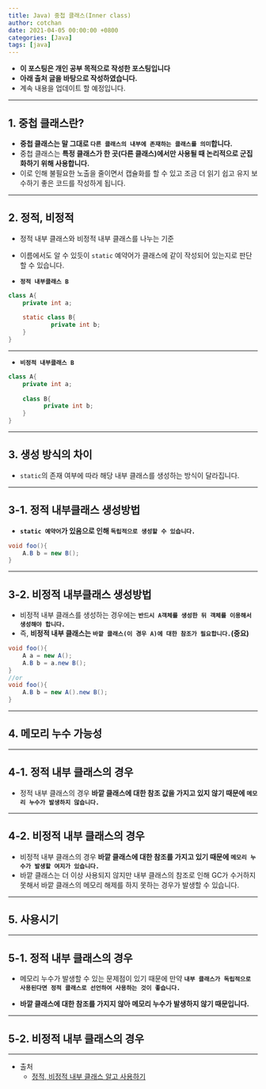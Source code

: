 ```yaml
---
title: Java) 중첩 클래스(Inner class)
author: cotchan
date: 2021-04-05 00:00:00 +0800
categories: [Java]
tags: [java]   
---
```


+ **이 포스팅은 개인 공부 목적으로 작성한 포스팅입니다**
+ **아래 출처 글을 바탕으로 작성하였습니다.**
+ 계속 내용을 업데이트 할 예정입니다.

---

## 1. 중첩 클래스란?

+ **중첩 클래스는 말 그대로 `다른 클래스의 내부에 존재하는 클래스를 의미`합니다.**
+ 중첩 클래스는 **특정 클래스가 한 곳(다른 클래스)에서만 사용될 때 논리적으로 군집화하기 위해 사용합니다.** 
+ 이로 인해 불필요한 노출을 줄이면서 캡슐화를 할 수 있고 조금 더 읽기 쉽고 유지 보수하기 좋은 코드를 작성하게 됩니다.


---

## 2. 정적, 비정적

+ 정적 내부 클래스와 비정적 내부 클래스를 나누는 기준
+ 이름에서도 알 수 있듯이 `static` 예약어가 클래스에 같이 작성되어 있는지로 판단할 수 있습니다.

+ **`정적 내부클래스 B`**

```java
class A{
    private int a;
  
    static class B{
    	    private int b;  
    }
}
```

---

+ **`비정적 내부클래스 B`**

```java
class A{
    private int a;
  
    class B{
  	      private int b;  
    }
}
```

---

## 3. 생성 방식의 차이

+ `static`의 존재 여부에 따라 해당 내부 클래스를 생성하는 방식이 달라집니다.

---

## 3-1. 정적 내부클래스 생성방법

+ **`static 예약어`가 있음으로 인해 `독립적으로 생성할 수 있습니다.`**

```java
void foo(){
    A.B b = new B();
}
```

---

## 3-2. 비정적 내부클래스 생성방법

+ 비정적 내부 클래스를 생성하는 경우에는 **`반드시 A객체를 생성한 뒤 객체를 이용해서 생성해야 합니다.`**
+ 즉, **비정적 내부 클래스는 `바깥 클래스(이 경우 A)에 대한 참조가 필요합니다.`(중요)**

```java
void foo(){
    A a = new A();
    A.B b = a.new B();
}
//or
void foo(){
    A.B b = new A().new B();
}
```

---

## 4. 메모리 누수 가능성

---

## 4-1. 정적 내부 클래스의 경우

+ 정적 내부 클래스의 경우 **바깥 클래스에 대한 참조 값을 가지고 있지 않기 때문에 `메모리 누수가 발생하지 않습니다.`**

---

## 4-2. 비정적 내부 클래스의 경우

+ 비정적 내부 클래스의 경우 **바깥 클래스에 대한 참조를 가지고 있기 때문에 `메모리 누수가 발생할 여지가 있습니다.`**
+ 바깥 클래스는 더 이상 사용되지 않지만 내부 클래스의 참조로 인해 GC가 수거하지 못해서 바깥 클래스의 메모리 해제를 하지 못하는 경우가 발생할 수 있습니다.

---

## 5. 사용시기

---

## 5-1. 정적 내부 클래스의 경우

+ 메모리 누수가 발생할 수 있는 문제점이 있기 때문에 만약 **`내부 클래스가 독립적으로 사용된다면 정적 클래스로 선언하여 사용하는 것이 좋습니다.`**

+ **바깥 클래스에 대한 참조를 가지지 않아 메모리 누수가 발생하지 않기 때문입니다.**

---

## 5-2. 비정적 내부 클래스의 경우


---

+ 출처
  + [정적, 비정적 내부 클래스 알고 사용하기](https://woowacourse.github.io/javable/post/2020-11-05-nested-class/)
